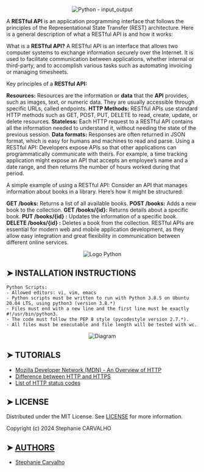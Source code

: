 <p align="center">
<img src="https://cdn.discordapp.com/attachments/1217825406699180052/1246553590429122560/python_input_output.jpg?ex=665cceff&is=665b7d7f&hm=05b9c84b2072be82827e81cb7a82bbf8d01a067c70150c7218592561bb44d17c&"  alt="Python - input_output"/> </p>

<p>

A **RESTful API** is an application programming interface that follows the principles of the Representational State Transfer (REST) ​​architecture. Here is a general description of what a RESTful API is and how it works:

What is a **RESTful API?** A RESTful API is an interface that allows two computer systems to exchange information securely over the Internet. It is used to facilitate communication between applications, whether internal or third-party, and to accomplish various tasks such as automating invoicing or managing timesheets.

Key principles of a **RESTful API:**

**Resources:** Resources are the information or **data** that the **API** provides, such as images, text, or numeric data. They are usually accessible through specific URLs, called endpoints.
**HTTP Methods:** RESTful APIs use standard HTTP methods such as GET, POST, PUT, DELETE to read, create, update, or delete resources.
**Stateless:** Each HTTP request to a RESTful API contains all the information needed to understand it, without needing the state of the previous session.
**Data formats:** Responses are often returned in JSON format, which is easy for humans and machines to read and parse.
Using a RESTful API: Developers expose APIs so that other applications can programmatically communicate with theirs. For example, a time tracking application might expose an API that accepts an employee’s name and a date range, and then returns the number of hours worked during that period.

A simple example of using a RESTful API: Consider an API that manages information about books in a library. Here’s how it might be structured:

**GET /books:** Returns a list of all available books.
**POST /books:** Adds a new book to the collection.
**GET /books/{id}:** Returns details about a specific book.
**PUT /books/{id} :** Updates the information of a specific book.
**DELETE /books/{id} :** Deletes a book from the collection.
RESTful APIs are essential for modern web and mobile application development, as they allow easy integration and great flexibility in communication between different online services.

</p>

<p align="center">
<img src="https://cdn-images.threadless.com/threadless-media/artist_shops/shops/realpython/profile/logo-1613591159-afae41b42c1708f4675432b0af9e0f8e.png?v=3&d=eyJvcHMiOiBbWyJyZXNpemUiLCBbMzUwXSwge31dXSwgImZvcmNlIjogZmFsc2UsICJvbmx5X21ldGEiOiBmYWxzZX0=" alt="Logo Python"/>
</p>

## ➤ INSTALLATION INSTRUCTIONS

```
Python Scripts:
- Allowed editors: vi, vim, emacs
- Python scripts must be written to run with Python 3.8.5 on Ubuntu 20.04 LTS, using python3 (version 3.8.*)
- Files must end with a new line and the first line must be exactly #!/usr/bin/python3.
- The code must follow the PEP 8 style (pycodestyle version 2.7.*).
- All files must be executable and file length will be tested with wc.

```
<p align="center">
<img src="https://cdn.discordapp.com/attachments/1217825406699180052/1246568112200093716/Capture_decran_2024-06-01_225603.png?ex=665cdc86&is=665b8b06&hm=81186caf920ed67cbfda3a3428e2cccedae122eba22e497bed8bc30ceffb879e&" alt="Diagram"/>
</p>

## ➤ TUTORIALS

- [Mozilla Developer Network (MDN) - An Overview of HTTP](https://developer.mozilla.org/en-US/docs/Web/HTTP/Overview)
- [Difference between HTTP and HTTPS](https://www.cloudflare.com/fr-fr/learning/ssl/why-is-http-not-secure/)
- [List of HTTP status codes](https://en.wikipedia.org/wiki/List_of_HTTP_status_codes)

## ➤ LICENSE

Distributed under the MIT License. See [LICENSE](https://github.com/Stefani-web/holbertonschool-higher_level_programming/blob/main/restful-api/LICENCE) for more information.

Copyright (c) 2024 Stephanie CARVALHO

## ➤ [AUTHORS](https://github.com/Stefani-web/holbertonschool-higher_level_programming/blob/main/restful-api/AUTHORS)

* [Stephanie Carvalho](https://github.com/Stefani-web)

